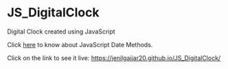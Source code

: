 
# JS_DigitalClock

Digital Clock created using JavaScript

Click <a href="https://www.w3schools.com/js/js_date_methods.asp">here</a> to know about JavaScript Date Methods.

Click on the link to see it live: https://jenilgajjar20.github.io/JS_DigitalClock/
